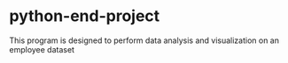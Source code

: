 # python-end-project
This program is designed to perform data analysis and visualization on an employee dataset
